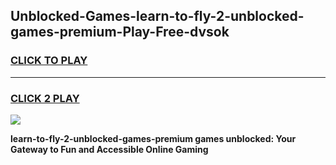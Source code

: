 
## Unblocked-Games-learn-to-fly-2-unblocked-games-premium-Play-Free-dvsok
<h3>
<a href="https://premium76.site?title=learn-to-fly-2-unblocked-games-premium&ref=20A">CLICK TO PLAY</a></h3>
<hr>

<h3>
<a href="https://premium76.site?title=learn-to-fly-2-unblocked-games-premium&ref=20A">CLICK 2 PLAY</a>
  
</h3>

<a href="https://premium76.site?title=learn-to-fly-2-unblocked-games-premium&ref=20A"><img src="https://clearcache.store/games.png"></a>


**learn-to-fly-2-unblocked-games-premium games unblocked: Your Gateway to Fun and Accessible Online Gaming**
